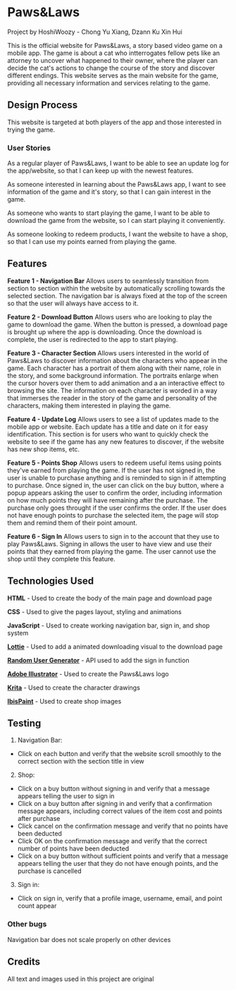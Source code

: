 # Paws&Laws
Project by HoshiWoozy - Chong Yu Xiang, Dzann Ku Xin Hui

This is the official website for Paws&Laws, a story based video game on a mobile app. The game is about a cat who intterrogates fellow pets like an attorney to uncover what happened to their owner, where the player can decide the cat's actions to change the course of the story and discover different endings. This website serves as the main website for the game, providing all necessary information and services relating to the game.

## Design Process
This website is targeted at both players of the app and those interested in trying the game.

### User Stories
As a regular player of Paws&Laws, I want to be able to see an update log for the app/website, so that I can keep up with the newest features.

As someone interested in learning about the Paws&Laws app, I want to see information of the game and it's story, so that I can gain interest in the game.

As someone who wants to start playing the game, I want to be able to download the game from the website, so I can start playing it conveniently.

As someone looking to redeem products, I want the website to have a shop, so that I can use my points earned from playing the game.

## Features
**Feature 1 - Navigation Bar**
Allows users to seamlessly transition from section to section within the website by automatically scrolling towards the selected section. The navigation bar is always fixed at the top of the screen so that the user will always have access to it.

**Feature 2 - Download Button**
Allows users who are looking to play the game to download the game. When the button is pressed, a download page is brought up where the app is downloading. Once the download is complete, the user is redirected to the app to start playing.

**Feature 3 - Character Section**
Allows users interested in the world of Paws&Laws to discover information about the characters who appear in the game. Each character has a portrait of them along with their name, role in the story, and some background information. The portraits enlarge when the cursor hovers over them to add animation and a an interactive effect to browsing the site. The information on each character is worded in a way that immerses the reader in the story of the game and personality of the characters, making them interested in playing the game.

**Feature 4 - Update Log**
Allows users to see a list of updates made to the mobile app or website. Each update has a title and date on it for easy identification. This section is for users who want to quickly check the website to see if the game has any new features to discover, if the website has new shop items, etc. 

**Feature 5 - Points Shop**
Allows users to redeem useful items using points they've earned from playing the game. If the user has not signed in, the user is unable to purchase anything and is reminded to sign in if attempting to purchase. Once signed in, the user can click on the buy button, where a popup appears asking the user to confirm the order, including information on how much points they will have remaining after the purchase. The purchase only goes throught if the user confirms the order. If the user does not have enough points to purchase the selected item, the page will stop them and remind them of their point amount.

**Feature 6 - Sign In**
Allows users to sign in to the account that they use to play Paws&Laws. Signing in allows the user to have view and use their points that they earned from playing the game. The user cannot use the shop until they complete this feature.

## Technologies Used
**HTML** - Used to create the body of the main page and download page

**CSS** - Used to give the pages layout, styling and animations

**JavaScript** - Used to create working navigation bar, sign in, and shop system

**[Lottie](https://lottiefiles.com/)** - Used to add a animated downloading visual to the download page

**[Random User Generator](https://randomuser.me/)** - API used to add the sign in function

**[Adobe Illustrator](https://www.adobe.com/sg/products/illustrator.html)** - Used to create the Paws&Laws logo

**[Krita](https://krita.org/en/)** - Used to create the character drawings

**[IbisPaint](https://ibispaint.com/?lang=en-US)** - Used to create shop images

## Testing
1. Navigation Bar:
- Click on each button and verify that the website scroll smoothly to the correct section with the section title in view

2. Shop:
- Click on a buy button without signing in and verify that a message appears telling the user to sign in
- Click on a buy button after signing in and verify that a confirmation message appears, including correct values of the item cost and points after purchase
- Click cancel on the confirmation message and verify that no points have been deducted
- Click OK on the confirmation message and verify that the correct number of points have been deducted
- Click on a buy button without sufficient points and verify that a message appears telling the user that they do not have enough points, and the purchase is cancelled

3. Sign in:
- Click on sign in, verify that a profile image, username, email, and point count appear

### Other bugs
Navigation bar does not scale properly on other devices

## Credits
All text and images used in this project are original
